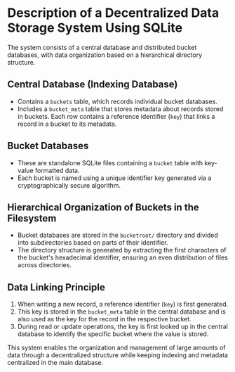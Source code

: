 # Description of a Decentralized Data Storage System Using SQLite

The system consists of a central database and distributed bucket
databases, with data organization based on a hierarchical directory
structure.

## Central Database (Indexing Database)

- Contains a `buckets` table, which records individual bucket databases.
- Includes a `bucket_meta` table that stores metadata about records
stored in buckets.  Each row contains a reference identifier (`key`)
that links a record in a bucket to its metadata.

## Bucket Databases

- These are standalone SQLite files containing a `bucket` table with
key-value formatted data.
- Each bucket is named using a unique identifier key generated via a
cryptographically secure algorithm.

## Hierarchical Organization of Buckets in the Filesystem

- Bucket databases are stored in the `bucketroot/` directory and divided
into subdirectories based on parts of their identifier.
- The directory structure is generated by extracting the first
characters of the bucket's hexadecimal identifier, ensuring an even
distribution of files across directories.

## Data Linking Principle

1.  When writing a new record, a reference identifier (`key`) is first
generated.
2.  This key is stored in the `bucket_meta` table in the central
database and is also used as the key for the record in the respective
bucket.
3.  During read or update operations, the key is first looked up in the
central database to identify the specific bucket where the value is
stored.

This system enables the organization and management of large amounts of
data through a decentralized structure while keeping indexing and
metadata centralized in the main database.
